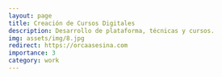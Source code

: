 ```yaml
---
layout: page
title: Creación de Cursos Digitales
description: Desarrollo de plataforma, técnicas y cursos.
img: assets/img/8.jpg
redirect: https://orcaasesina.com
importance: 3
category: work
---
```


